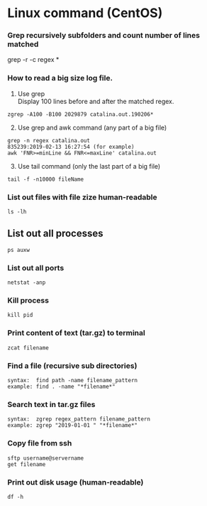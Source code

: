 # Linux command (CentOS)
### Grep recursively subfolders and count number of lines matched
grep -r -c regex *

### How to read a big size log file.
1. Use grep  
Display 100 lines before and after the matched regex.
```
zgrep -A100 -B100 2029879 catalina.out.190206*
```

2. Use grep and awk command (any part of a big file)
```
grep -n regex catalina.out
835239:2019-02-13 16:27:54 (for example)
awk 'FNR>=minLine && FNR<=maxLine' catalina.out
```
3. Use tail command (only the last part of a big file)
```
tail -f -n10000 fileName
```


### List out files with file zize human-readable
```
ls -lh
```

## List out all processes
```
ps auxw
```

### List out all ports
```
netstat -anp
```

### Kill process
```
kill pid
```
### Print content of text (tar.gz) to terminal
```
zcat filename
```

### Find a file (recursive sub directories)
```
syntax:  find path -name filename_pattern
example: find . -name "*filename*"
```

### Search text in tar.gz files
```
syntax:  zgrep regex_pattern filename_pattern
example: zgrep "2019-01-01 " "*filename*"
```
### Copy file from ssh
```
sftp username@servername
get filename
```
### Print out disk usage (human-readable)
```
df -h
```
